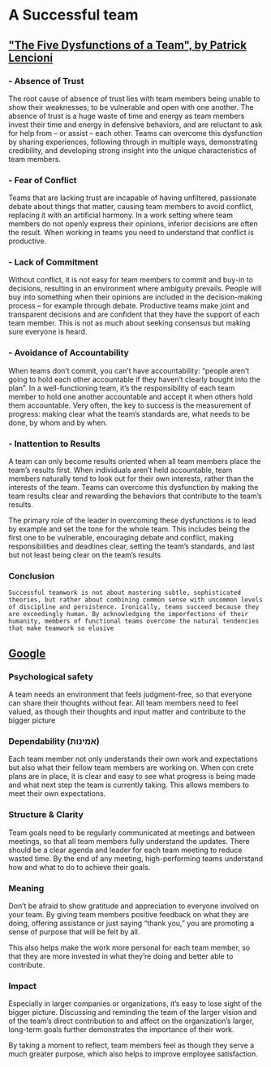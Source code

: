 # A Successful team

## ["The Five Dysfunctions of a Team", by Patrick Lencioni](https://www.talentsquare.com/blog/book-summary-the-five-dysfunctions-of-a-team/)

### - Absence of Trust

The root cause of absence of trust lies with team members being unable to show their weaknesses; to be vulnerable and open with one another. The absence of trust is a huge waste of time and energy as team members invest their time and energy in defensive behaviors, and are reluctant to ask for help from – or assist – each other. Teams can overcome this dysfunction by sharing experiences, following through in multiple ways, demonstrating credibility, and developing strong insight into the unique characteristics of team members.

### - Fear of Conflict

Teams that are lacking trust are incapable of having unfiltered, passionate debate about things that matter, causing team members to avoid conflict, replacing it with an artificial harmony. In a work setting where team members do not openly express their opinions, inferior decisions are often the result. When working in teams you need to understand that conflict is productive.

### - Lack of Commitment

Without conflict, it is not easy for team members to commit and buy-in to decisions, resulting in an environment where ambiguity prevails. People will buy into something when their opinions are included in the decision-making process – for example through debate. Productive teams make joint and transparent decisions and are confident that they have the support of each team member. This is not as much about seeking consensus but making sure everyone is heard.

### - Avoidance of Accountability

When teams don’t commit, you can’t have accountability: “people aren’t going to hold each other accountable if they haven’t clearly bought into the plan”. In a well-functioning team, it’s the responsibility of each team member to hold one another accountable and accept it when others hold them accountable. Very often, the key to success is the measurement of progress: making clear what the team’s standards are, what needs to be done, by whom and by when.

### - Inattention to Results

A team can only become results oriented when all team members place the team’s results first. When individuals aren’t held accountable, team members naturally tend to look out for their own interests, rather than the interests of the team. Teams can overcome this dysfunction by making the team results clear and rewarding the behaviors that contribute to the team’s results.

The primary role of the leader in overcoming these dysfunctions is to lead by example and set the tone for the whole team. This includes being the first one to be vulnerable, encouraging debate and conflict, making responsibilities and deadlines clear, setting the team’s standards, and last but not least being clear on the team’s results

### Conclusion

`Successful teamwork is not about mastering subtle, sophisticated theories, but rather about combining common sense with uncommon levels of discipline and persistence. Ironically, teams succeed because they are exceedingly human. By acknowledging the imperfections of their humanity, members of functional teams overcome the natural tendencies that make teamwork so elusive`

## [Google](https://www.cnbc.com/2018/07/16/the-5-traits-of-the-most-successful-teams-according-to-google.html)

### Psychological safety

A team needs an environment that feels judgment-free, so that everyone can share their thoughts without fear. All team members need to feel valued, as though their thoughts and input matter and contribute to the bigger picture

### Dependability (אמינות)

Each team member not only understands their own work and expectations but also what their fellow team members are working on. When con
crete plans are in place, it is clear and easy to see what progress is being made and what next step the team is currently taking. This allows members to meet their own expectations.

### Structure & Clarity

Team goals need to be regularly communicated at meetings and between meetings, so that all team members fully understand the updates. There should be a clear agenda and leader for each team meeting to reduce wasted time. By the end of any meeting, high-performing teams understand how and what to do to achieve their goals.

### Meaning

Don’t be afraid to show gratitude and appreciation to everyone involved on your team. By giving team members positive feedback on what they are doing, offering assistance or just saying “thank you,” you are promoting a sense of purpose that will be felt by all.

This also helps make the work more personal for each team member, so that they are more invested in what they’re doing and better able to contribute.

### Impact

Especially in larger companies or organizations, it’s easy to lose sight of the bigger picture. Discussing and reminding the team of the larger vision and of the team’s direct contribution to and affect on the organization’s larger, long-term goals further demonstrates the importance of their work.

By taking a moment to reflect, team members feel as though they serve a much greater purpose, which also helps to improve employee satisfaction.

